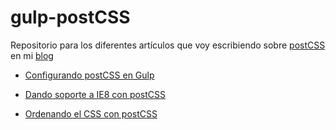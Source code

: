 # gulp-postCSS


Repositorio para los diferentes artículos que voy escribiendo sobre [postCSS](https://github.com/postcss/postcss) en mi [blog](http://jorgeatgu.com/blog/)

- [Configurando postCSS en Gulp](http://jorgeatgu.com/blog/postcss-gulp/)

- [Dando soporte a IE8 con postCSS](http://jorgeatgu.com/blog/postcss-internet-explorer-ocho/)

- [Ordenando el CSS con postCSS]()
